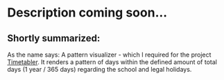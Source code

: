 # Description coming soon...

## Shortly summarized:
As the name says: A pattern visualizer - which I required for the project [Timetabler](https://danielsharkov.github.io/beta_danielsharkov_com/?project=timetabler). It renders a pattern of days within the defined amount of total days (1 year / 365 days) regarding the school and legal holidays.